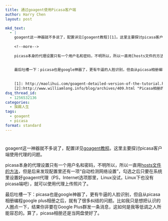 ```yaml
---
title: 通过goagent使用Picasa客户端
author: Harry Chen
layout: post

mkd_text:
  - |
    goagent这一神器就不多说了，配置详见[goagent教程][1]。这里主要探讨picasa客户端使用代理的问题。
    
    <!--more-->
    
    picasa本身的代理设置只有一个用户名和密码，不明所以，所以一直用[hosts文件的方法][2]，但是后来发现配置里还有一项“自动检测网络设置”，勾选之后只要在系统里设置好goagent代理（PS，Internet选项那里，Linux没试，Linux下也没有picasa端吧），就可以使用代理上传照片了。
    
    
    最后吐槽一下：picasa也是google神器了，更有牛逼的人脸识别，但自从picasa相册编程google plus相册之后，就有了很多纠结的问题。比如我只是想把认识的人圈点一下，结果你非要在Google Plus群发一条消息，这如何是我等低调之人所能容忍的。算了，picasa相册还是当网盘使好了。
    
    
    [1]: http://maolihui.com/goagent-detailed-version-of-the-tutorial.html "goagent教程详细版"
    [2]:http://www.williamlong.info/blog/archives/409.html "Picasa相册的HOSTS文件"
dsq_thread_id:
  - 1256532136
categories:
  - 挨踢人生
tags:
  - goagent
  - picasa
format: standard
---
```

# 

goagent这一神器就不多说了，配置详见[goagent教程][1]。这里主要探讨picasa客户端使用代理的问题。

picasa本身的代理设置只有一个用户名和密码，不明所以，所以一直用[hosts文件的方法][2]，但是后来发现配置里还有一项“自动检测网络设置”，勾选之后只要在系统里设置好goagent代理（PS，Internet选项那里，Linux没试，Linux下也没有picasa端吧），就可以使用代理上传照片了。

最后吐槽一下：picasa也是google神器了，更有牛逼的人脸识别，但自从picasa相册编程google plus相册之后，就有了很多纠结的问题。比如我只是想把认识的人圈点一下，结果你非要在Google Plus群发一条消息，这如何是我等低调之人所能容忍的。算了，picasa相册还是当网盘使好了。

   [1]: http://maolihui.com/goagent-detailed-version-of-the-tutorial.html (goagent教程详细版)
   [2]: http://www.williamlong.info/blog/archives/409.html (Picasa相册的HOSTS文件)
